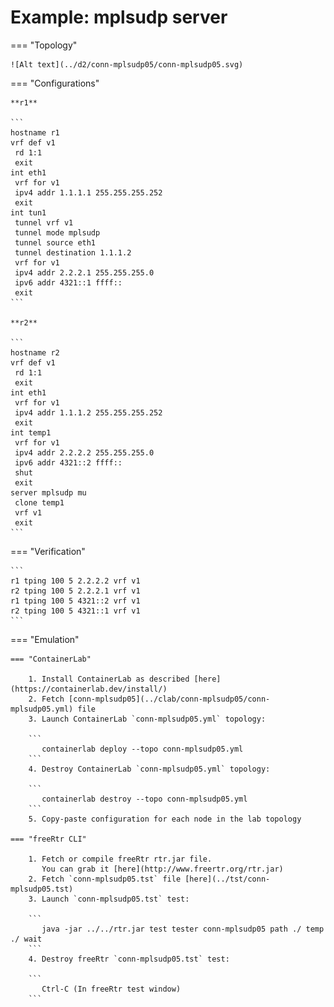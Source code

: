 # Example: mplsudp server

=== "Topology"

    ![Alt text](../d2/conn-mplsudp05/conn-mplsudp05.svg)

=== "Configurations"

    **r1**

    ```
    hostname r1
    vrf def v1
     rd 1:1
     exit
    int eth1
     vrf for v1
     ipv4 addr 1.1.1.1 255.255.255.252
     exit
    int tun1
     tunnel vrf v1
     tunnel mode mplsudp
     tunnel source eth1
     tunnel destination 1.1.1.2
     vrf for v1
     ipv4 addr 2.2.2.1 255.255.255.0
     ipv6 addr 4321::1 ffff::
     exit
    ```

    **r2**

    ```
    hostname r2
    vrf def v1
     rd 1:1
     exit
    int eth1
     vrf for v1
     ipv4 addr 1.1.1.2 255.255.255.252
     exit
    int temp1
     vrf for v1
     ipv4 addr 2.2.2.2 255.255.255.0
     ipv6 addr 4321::2 ffff::
     shut
     exit
    server mplsudp mu
     clone temp1
     vrf v1
     exit
    ```

=== "Verification"

    ```
    r1 tping 100 5 2.2.2.2 vrf v1
    r2 tping 100 5 2.2.2.1 vrf v1
    r1 tping 100 5 4321::2 vrf v1
    r2 tping 100 5 4321::1 vrf v1
    ```

=== "Emulation"

    === "ContainerLab"

        1. Install ContainerLab as described [here](https://containerlab.dev/install/)  
        2. Fetch [conn-mplsudp05](../clab/conn-mplsudp05/conn-mplsudp05.yml) file  
        3. Launch ContainerLab `conn-mplsudp05.yml` topology:  

        ```
           containerlab deploy --topo conn-mplsudp05.yml  
        ```
        4. Destroy ContainerLab `conn-mplsudp05.yml` topology:  

        ```
           containerlab destroy --topo conn-mplsudp05.yml  
        ```
        5. Copy-paste configuration for each node in the lab topology

    === "freeRtr CLI"

        1. Fetch or compile freeRtr rtr.jar file.  
           You can grab it [here](http://www.freertr.org/rtr.jar)  
        2. Fetch `conn-mplsudp05.tst` file [here](../tst/conn-mplsudp05.tst)  
        3. Launch `conn-mplsudp05.tst` test:  

        ```
           java -jar ../../rtr.jar test tester conn-mplsudp05 path ./ temp ./ wait
        ```
        4. Destroy freeRtr `conn-mplsudp05.tst` test:  

        ```
           Ctrl-C (In freeRtr test window)
        ```

